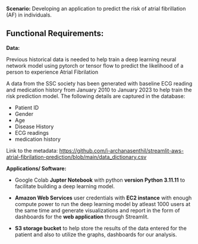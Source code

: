 **Scenario:** Developing an application to predict the risk of atrial fibrillation (AF) in individuals.

## Functional Requirements:

**Data:**

Previous historical data is needed to help train a deep learning neural network model using pytorch or tensor flow to predict the likelihood of a person to experience Atrial Fibrilation 

A data from the SSC society has been generated with baseline ECG reading and medication history from January 2010 to January 2023 to help train the risk prediction model. The following details are captured in the database:
  - Patient ID
  - Gender
  - Age
  - Disease History
  - ECG readings 
  - medication history

Link to the metadata: https://github.com/i-archanasenthil/streamlit-aws-atrial-fibrilation-prediction/blob/main/data_dictionary.csv
    
**Applications/ Software:**

- Google Colab **Jupter Notebook** with python **version Python 3.11.11** to facilitate building a deep learning model.

- **Amazon Web Services** user credentials with **EC2 instance** with enough compute power to run the deep learning model by atleast 1000 users at the same time and generate visualizations and report in the form of dashboards for the **web application** through Streamlit.

- **S3 storage bucket** to help store the results of the data entered for the patient and also to utilize the graphs, dashboards for our analysis.


